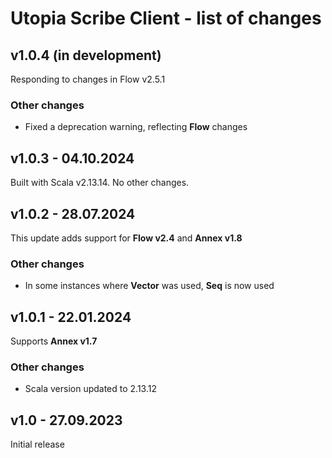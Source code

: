 # Utopia Scribe Client - list of changes

## v1.0.4 (in development)
Responding to changes in Flow v2.5.1
### Other changes
- Fixed a deprecation warning, reflecting **Flow** changes

## v1.0.3 - 04.10.2024
Built with Scala v2.13.14. No other changes.

## v1.0.2 - 28.07.2024
This update adds support for **Flow v2.4** and **Annex v1.8**
### Other changes
- In some instances where **Vector** was used, **Seq** is now used

## v1.0.1 - 22.01.2024
Supports **Annex v1.7**
### Other changes
- Scala version updated to 2.13.12

## v1.0 - 27.09.2023
Initial release
